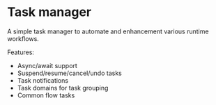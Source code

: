 # Task manager

A simple task manager to automate and enhancement various runtime workflows. 

Features:
- Async/await support
- Suspend/resume/cancel/undo tasks
- Task notifications
- Task domains for task grouping
- Common flow tasks